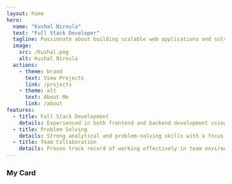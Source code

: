 ```yaml
---
layout: home
hero:
  name: "Kushal Niroula"
  text: "Full Stack Developer"
  tagline: Passionate about building scalable web applications and solving complex problems
  image:
    src: /Kushal.png
    alt: Kushal Niroula
  actions:
    - theme: brand
      text: View Projects
      link: /projects
    - theme: alt
      text: About Me
      link: /about
features:
  - title: Full Stack Development
    details: Experienced in both frontend and backend development using modern technologies
  - title: Problem Solving
    details: Strong analytical and problem-solving skills with a focus on efficient solutions
  - title: Team Collaboration
    details: Proven track record of working effectively in team environments
---
```


<script setup>
import { VPTeamMembers } from 'vitepress/theme'

const members = [
  {
    avatar: 'https://www.github.com/niroula-kushal.png',
    name: 'Kushal Niroula',
    title: 'Full stack developer',
    links: [
      { icon: 'github', link: 'https://github.com/niroula-kushal' },
      { icon: 'twitter', link: 'https://x.com/falconKushal' }
    ]
  }
]
</script>

### My Card

<div style="">
  <VPTeamMembers size="medium" :members="members" />
</div>
